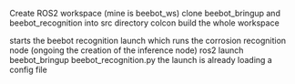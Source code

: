 Create ROS2 workspace (mine is beebot_ws)
clone beebot_bringup and beebot_recognition into src directory
colcon build the whole workspace

starts the beebot recognition launch which runs the corrosion recognition node (ongoing the creation of the inference node)
ros2 launch beebot_bringup beebot_recognition.py 
the launch is already loading a config file
